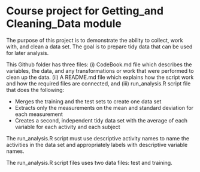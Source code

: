 Course project for Getting_and Cleaning_Data module
=========================


The purpose of this project is to demonstrate the ability to collect, work with, and clean a data set. The goal is to prepare tidy data that can be used for later analysis. 

This Github folder has three files: (i) CodeBook.md file which describes the variables, the data, and any transformations or work that were performed to clean up the data. (ii) A README.md file which explains how the script work and how the required files are connected, and (iii) run_analysis.R script file that does the following: 


- Merges the training and the test sets to create one data set
- Extracts only the measurements on the mean and standard deviation for each measurement 
- Creates a second, independent tidy data set with the average of each variable for each activity and each subject  


The run_analysis.R script must use descriptive activity names to name the activities in the data set and 
appropriately labels with descriptive variable names.

The run_analysis.R script files uses two data files: test and training. 




